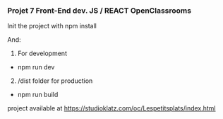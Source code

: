 ### Projet 7 Front-End dev. JS / REACT OpenClassrooms

Init the project with npm install

And:

1. For development
- npm run dev

2. /dist folder for production
- npm run build


project available at
https://studioklatz.com/oc/Lespetitsplats/index.html

